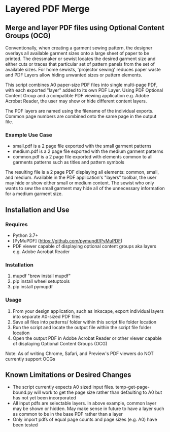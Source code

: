 # Layered PDF Merge
## Merge and layer PDF files using Optional Content Groups (OCG)
Conventionally, when creating a garment sewing pattern, the designer overlays all available garment sizes onto a large sheet of paper to be printed. The dressmaker or sewist locates the desired garment size and either cuts or traces that particular set of pattern panels from the set of available sizes. For home sewists, 'projector sewing' reduces paper waste and PDF Layers allow hiding unwanted sizes or pattern elements. 

This script combines A0 paper-size PDF files into single multi-page PDF, with each exported "layer" added to its own PDF Layer. Using PDF Optional Content Group and a compatible PDF viewing application e.g. Adobe Acrobat Reader, the user may show or hide different content layers. 

The PDF layers are named using the filename of the individual exports. Common page numbers are combined onto the same page in the output file. 

### Example Use Case
* small.pdf is a 2 page file exported with the small garment patterns
* medium.pdf is a 2 page file exported with the medium garment patterns
* common.pdf is a 2 page file exported with elements common to all garments patterns such as titles and pattern symbols

The resulting file is a 2 page PDF displaying all elements: common, small, and medium. Available in the PDF application's "layers" toolbar, the user may hide or show either small or medium content. The sewist who only wants to sew the small garment may hide all of the unnecessary information for a medium garment size. 


## Installation and Use

### Requires
* Python 3.7+
* [PyMuPDF] (https://github.com/pymupdf/PyMuPDF)
* PDF viewer capable of displaying optional content groups aka layers e.g. Adobe Acrobat Reader

### Installation
1. mupdf "brew install mupdf"
1. pip install wheel setuptools
1. pip install pymupdf

### Usage
1. From your design application, such as Inkscape, export individual layers into separate A0-sized PDF files
1. Save all files into patterns/ folder within this script file folder location
1. Run the script and locate the output file within the script file folder location
1. Open the output PDF in Adobe Acrobat Reader or other viewer capable of displaying Optional Content Groups (OCG)

Note: As of writing Chrome, Safari, and Preview's PDF viewers do NOT currently support OCGs


## Known Limitations or Desired Changes
* The script currently expects A0 sized input files. temp-get-page-bound.py will work to get the page size rather than defaulting to A0 but has not yet been incorporated
* All input pdfs are selectable layers. In above example, common layer may be shown or hidden. May make sense in future to have a layer such as common to be in the base PDF rather than a layer
* Only import pdfs of equal page counts and page sizes (e.g. A0) have been tested